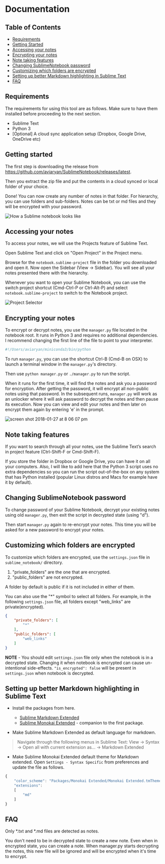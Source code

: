 # Documentation

## Table of Contents

* [Requirements](#rq)
* [Getting Started](#gs)
* [Accessing your notes](#ac)
* [Encrypting your notes](#en)
* [Note taking features](#nt)
* [Changing SublimeNotebook password](#cp)
* [Customizing which folders are encrypted](#custen)
* [Setting up better Markdown highlighting in Sublime Text](#mdext)
* [FAQ](#faq)


<a name="rq"></a>
## Requirements

The requirements for using this tool are as follows. Make sure to have them installed before proceeding to the next section.

* Sublime Text
* Python 3
* [Optional] A cloud sync application setup (Dropbox, Google Drive, OneDrive etc)


<a name="gs"></a>
## Getting started

The first step is downloading the release from https://github.com/aviaryan/SublimeNotebook/releases/latest.

Then you extract the zip file and put the contents in a cloud synced or local folder of your choice.

Done! You can now create any number of notes in that folder. For hierarchy, you can use folders and sub-folders. Notes can be txt or md files and they will be encrypted with your password.

![How a Sublime notebook looks like](https://cdn-images-1.medium.com/max/800/1*DuTrcxf-zJ-anQShA61efw.png)


<a name="ac"></a>
## Accessing your notes

To access your notes, we will use the Projects feature of Sublime Text.

Open Sublime Text and click on "Open Project" in the Project menu.

Browse for the `notebook.sublime-project` file in the folder you downloaded and open it. Now open the Sidebar (View -> Sidebar). You will see all your notes presented there with the hierarchy. 

Whenever you want to open your Sublime Notebook, you can use the switch project shortcut (Cmd-Ctrl-P or Ctrl-Alt-P) and select `notebook.sublime-project` to switch to the Notebook project.

![Project Selector](https://user-images.githubusercontent.com/4047597/35473121-4556dd7a-03a1-11e8-8c3a-6e85592d5d5f.png)


<a name="en"></a>
## Encrypting your notes

To encrypt or decrypt notes, you use the `manager.py` file located in the notebook root. It runs in Python 3 and requires no additional dependencies. 
I recommend changing the first line of the file to point to your interpreter.

```python
#!/Users/aviaryan/miniconda3/bin/python
```

To run `manager.py`, you can use the shortcut Ctrl-B (Cmd-B on OSX) to launch a terminal window in the `manager.py`'s directory. 

Then use `python manager.py` or `./manager.py` to run the script.

When it runs for the first time, it will find the notes and ask you a password for encryption. 
After getting the password, it will encrypt all non-public notes using that password. 
In the subsequent runs, `manager.py` will work as an unlocker where it will ask password to decrypt the notes and then pause its execution. 
Now you can view and edit your notes and then later on encrypt them again by entering 'e' in the prompt.

![screen shot 2018-01-27 at 8 06 07 pm](https://user-images.githubusercontent.com/4047597/35472896-897a22a4-039d-11e8-9b1d-153c06bc203e.png)


<a name="nt"></a>
## Note taking features

If you want to search through all your notes, use the Sublime Text’s search in project feature (Ctrl-Shift-F or Cmd-Shift-F).

If you store the folder in Dropbox or Google Drive, you can have it on all your computers. Also, I will like to add here that the Python 3 script uses no extra dependencies so you can run the script out-of-the-box on any system that has Python installed (popular Linux distros and Macs for example have it by default).


<a name="cp"></a>
## Changing SublimeNotebook password

To change password of your Sublime Notebook, decrypt your existing notes using old `manager.py`, then exit the script in decrypted state (using "d").

Then start `manager.py` again to re-encrypt your notes. This time you will be asked for a new password to encrypt your notes.


<a name="custen"></a>
## Customizing which folders are encrypted

To customize which folders are encrypted, use the `settings.json` file in `sublime_notebook/` directory.

1. "private_folders" are the one that are encrypted. 
2. "public_folders" are not encrypted.

A folder by default is public if it is not included in either of them.

You can also use the "*" symbol to select all folders. For example, in the following `settings.json` file, all folders except "web_links" are private(encrypted).

```json
{
    "private_folders": [
        "*"
    ],
    "public_folders": [
        "web_links"
    ]
}
```

**NOTE** - You should edit `settings.json` file only when the notebook is in a decrypted state. Changing it when notebook is encrypted can cause 
un-intentional side-effects. `"is_encrypted": false` will be present in `settings.json` when notebook is decrypted.


<a name="mdext"></a>
## Setting up better Markdown highlighting in Sublime Text

* Install the packages from here.

	* [Sublime Markdown Extended](https://github.com/jonschlinkert/sublime-markdown-extended)
	* [Sublime Monokai Extended](https://github.com/jonschlinkert/sublime-monokai-extended) - companion to the first package.

* Make Sublime Markdown Extended as default language for markdown. 

> Navigate through the following menus in Sublime Text: View -> Syntax -> Open all with current extension as... -> Markdown Extended

* Make Sublime Monokai Extended default theme for Markdown extended. Open `Settings - Syntax Specific` from preferences and update the file as follows.

```js
{
	"color_scheme": "Packages/Monokai Extended/Monokai Extended.tmTheme",
	"extensions":
	[
		"md"
	]
}
```


<a name="faq"></a>
## FAQ

Only *.txt and *.md files are detected as notes.

You don't need to be in decrypted state to create a new note. Even when in encrypted state, you can create a note. 
When manager.py starts decrypting the notes, this new file will be ignored and will be encrypted when it's time to encrypt. 

